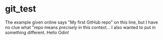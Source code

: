 # git_test
The example given online says "My first GitHub repo" on this line, but I have no clue what "repo means *precisely* in this context... I also wanted to put in something different.
Hello Odin!